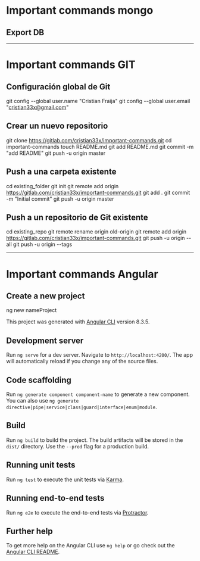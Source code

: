 
# Important commands mongo
## Export DB


-----------------------------------------------

# Important commands GIT
## Configuración global de Git
git config --global user.name "Cristian Fraija"
git config --global user.email "cristian33x@gmail.com"

## Crear un nuevo repositorio
git clone https://gitlab.com/cristian33x/important-commands.git
cd important-commands
touch README.md
git add README.md
git commit -m "add README"
git push -u origin master

## Push a una carpeta existente
cd existing_folder
git init
git remote add origin https://gitlab.com/cristian33x/important-commands.git
git add .
git commit -m "Initial commit"
git push -u origin master

## Push a un repositorio de Git existente
cd existing_repo
git remote rename origin old-origin
git remote add origin https://gitlab.com/cristian33x/important-commands.git
git push -u origin --all
git push -u origin --tags

--------------------


# Important commands Angular
## Create a new project
ng new nameProject

This project was generated with [Angular CLI](https://github.com/angular/angular-cli) version 8.3.5.

## Development server

Run `ng serve` for a dev server. Navigate to `http://localhost:4200/`. The app will automatically reload if you change any of the source files.

## Code scaffolding

Run `ng generate component component-name` to generate a new component. You can also use `ng generate directive|pipe|service|class|guard|interface|enum|module`.

## Build

Run `ng build` to build the project. The build artifacts will be stored in the `dist/` directory. Use the `--prod` flag for a production build.

## Running unit tests

Run `ng test` to execute the unit tests via [Karma](https://karma-runner.github.io).

## Running end-to-end tests

Run `ng e2e` to execute the end-to-end tests via [Protractor](http://www.protractortest.org/).

## Further help

To get more help on the Angular CLI use `ng help` or go check out the [Angular CLI README](https://github.com/angular/angular-cli/blob/master/README.md).
